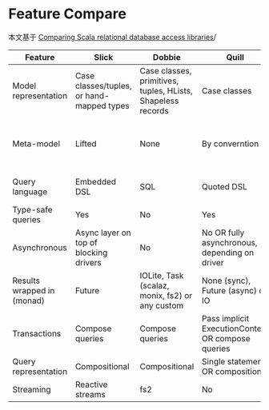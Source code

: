 # Feature Compare

本文基于 [Comparing Scala relational database access libraries](https://softwaremill.com/comparing-scala-relational-database-access-libraries)/

| Feature | Slick | Dobbie | Quill | ScalikeJDBC | scala-sql |
------- | ----- | ------ | ----- | ----------- | --------- |
|Model representation| Case classes/tuples, or hand-mapped types | Case classes, primitives, tuples, HLists, Shapeless records | Case classes | None OR case classes w/ macros add-on | Case classes, extensible Primitives |
|Meta-model| Lifted | None | By converntion | None OR by convention when using macros add-on | None
|Query language| Embedded DSL | SQL | Quoted DSL | SQL / embedded DSL | SQL |
|Type-safe queries| Yes | No | Yes | Partial | Yes |
|Asynchronous| Async layer on top of blocking drivers | No | No OR fully asynchronous, depending on driver | No OR fully asynchronous (in development) | No
|Results wrapped in (monad)| Future | IOLite, Task (scalaz, monix, fs2) or any custom | None (sync), Future (async) or IO | None | None
|Transactions| Compose queries | Compose queries | Pass implicit ExecutionContext OR compose queries | Pass implicit Session | withTransaction API
|Query representation| Compositional | Compositional | Single statement OR compositional | Single statement | Single statement|
|Streaming| Reactive streams | fs2 | No | Reactive streams | No

